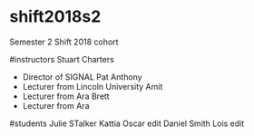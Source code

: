 # shift2018s2
Semester 2 Shift 2018 cohort

#instructors
Stuart Charters
 - Director of SIGNAL
Pat Anthony
 - Lecturer from Lincoln University
Amit
 - Lecturer from Ara
Brett
 - Lecturer from Ara

#students
Julie STalker
Kattia
Oscar edit
Daniel Smith
Lois edit 

